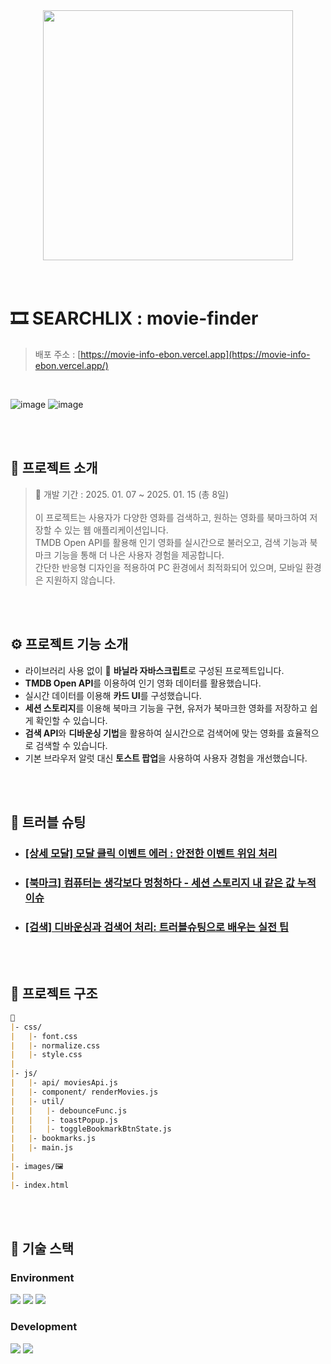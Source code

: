 
<div align="center">
<img src="https://github.com/user-attachments/assets/f4fe452c-3ff5-444e-bf10-3dcc456845bf" width="400">
</div>

<br>
<br>

# 🎞 SEARCHLIX : movie-finder 
> 배포 주소 : [https://movie-info-ebon.vercel.app](https://movie-info-ebon.vercel.app/)

<br>

![image](https://github.com/user-attachments/assets/8db0efcb-f7b9-43b3-a942-ef22177b7d6b)
![image](https://github.com/user-attachments/assets/b5175e0d-a64d-4486-b59b-e66a86f9f5ab)

<br>
<br>

## 💬 프로젝트 소개

> 📅 개발 기간 : 2025. 01. 07 ~ 2025. 01. 15 (총 8일)
> <br><br>
> 이 프로젝트는 사용자가 다양한 영화를 검색하고, 원하는 영화를 북마크하여 저장할 수 있는 웹 애플리케이션입니다. 
> <br> TMDB Open API를 활용해 인기 영화를 실시간으로 불러오고, 검색 기능과 북마크 기능을 통해 더 나은 사용자 경험을 제공합니다.
> <br> 간단한 반응형 디자인을 적용하여 PC 환경에서 최적화되어 있으며, 모바일 환경은 지원하지 않습니다.


<br>
<br>

## ⚙ 프로젝트 기능 소개

- 라이브러리 사용 없이 🍦 **바닐라 자바스크립트**로 구성된 프로젝트입니다.
- **TMDB Open API**를 이용하여 인기 영화 데이터를 활용했습니다.
- 실시간 데이터를 이용해 **카드 UI**를 구성했습니다.
- **세션 스토리지**를 이용해 북마크 기능을 구현, 유저가 북마크한 영화를 저장하고 쉽게 확인할 수 있습니다.
- **검색 API**와 **디바운싱 기법**을 활용하여 실시간으로 검색어에 맞는 영화를 효율적으로 검색할 수 있습니다.
- 기본 브라우저 알럿 대신 **토스트 팝업**을 사용하여 사용자 경험을 개선했습니다.

<br>
<br>

## 🚀 트러블 슈팅

- ### [[상세 모달] 모달 클릭 이벤트 에러 : 안전한 이벤트 위임 처리](https://velog.io/@jiyunk/트러블슈팅-모달-클릭-이벤트-에러-안전한-이벤트-위임-처리)
- ### [[북마크] 컴퓨터는 생각보다 멍청하다 - 세션 스토리지 내 같은 값 누적 이슈](https://velog.io/@jiyunk/%ED%8A%B8%EB%9F%AC%EB%B8%94%EC%8A%88%ED%8C%85-%EC%84%B8%EC%85%98-%EC%8A%A4%ED%86%A0%EB%A6%AC%EC%A7%80%EC%95%BC-%EC%99%9C-%EA%B0%99%EC%9D%80-%EA%B0%92%EC%9D%84-%EC%9E%90%EA%BE%B8-%EC%A0%80%EC%9E%A5%ED%95%98%EB%8B%88)
- ### [[검색] 디바운싱과 검색어 처리: 트러블슈팅으로 배우는 실전 팁](https://velog.io/@jiyunk/트러블슈팅-디바운싱과-검색어-처리-트러블슈팅으로-배우는-실전-팁)

<br>
<br>

## 📁 프로젝트 구조

```markdown
📁
|- css/
|   |- font.css
|   |- normalize.css
|   |- style.css  
|
|- js/
|   |- api/ moviesApi.js
|   |- component/ renderMovies.js
|   |- util/
|   |   |- debounceFunc.js
|   |   |- toastPopup.js
|   |   |- toggleBookmarkBtnState.js
|   |- bookmarks.js
|   |- main.js
|
|- images/🖼
|
|- index.html
```

<br>
<br>

## 🧶 기술 스택
<div align="left">

### Environment
<img src="https://img.shields.io/badge/Visual_Studio_Code-007ACC?style=for-the-badge&logo=https://upload.wikimedia.org/wikipedia/commons/a/a7/Visual_Studio_Code_1.35_icon.svg&logoColor=white" />
<img src="https://img.shields.io/badge/Git-F05032?style=for-the-badge&logo=git&logoColor=white" />
<img src="https://img.shields.io/badge/GitHub-181717?style=for-the-badge&logo=github&logoColor=white" />

<br>

### Development
<img src="https://img.shields.io/badge/JavaScript-F7DF1E?style=for-the-badge&logo=JavaScript&logoColor=white"/>
<img src="https://img.shields.io/badge/themoviedatabase-01B4E4?style=for-the-badge&logo=themoviedatabase&logoColor=white" />


</div>
